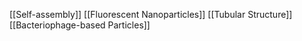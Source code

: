 [[Self-assembly]]
[[Fluorescent Nanoparticles]]
[[Tubular Structure]]
[[Bacteriophage-based Particles]]
